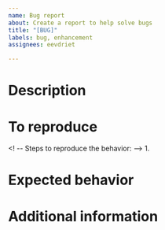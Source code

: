 ```yaml
---
name: Bug report
about: Create a report to help solve bugs
title: "[BUG]"
labels: bug, enhancement
assignees: eevdriet

---
```


# Description
<!-- A clear and concise description of what the bug is. -->

# To reproduce
<! -- Steps to reproduce the behavior: -->
1.

# Expected behavior
<!-- A clear and concise description of what you expected to happen. -->

# Additional information
<!-- ## Version -->
<!-- - OS: [e.g. iOS, Linux, Android, Windows] -->
<!-- - Version [e.g. 22] -->

<!-- ## Screenshots -->
<!-- If applicable, add screenshots to help explain your problem. -->

<!-- ## Additional context -->
<!-- Add any other context about the problem here. -->
